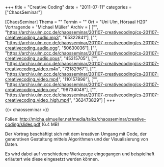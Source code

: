 +++
title = "Creative Coding"
date = "2011-07-11"
categories = ["ChaosSeminar"]

[ChaosSeminar]
Thema = ""
Termin = ""
Ort = "Uni Ulm, Hörsaal H20"
Vortragende = "Michael Müller"
Archiv = [
	["", "https://archiv.ulm.ccc.de/chaosseminar/201107-creativecoding/cs-201107-creativecoding_audio.mp3", "65322841"],
	["", "https://archiv.ulm.ccc.de/chaosseminar/201107-creativecoding/cs-201107-creativecoding_audio.ogg", "50630036"],
	["", "https://archiv.ulm.ccc.de/chaosseminar/201107-creativecoding/cs-201107-creativecoding_audio.opus", "45315705"],
	["", "https://archiv.ulm.ccc.de/chaosseminar/201107-creativecoding/cs-201107-creativecoding_video.m4v", "72182967"],
	["", "https://archiv.ulm.ccc.de/chaosseminar/201107-creativecoding/cs-201107-creativecoding_video.mp4", "110157896"],
	["", "https://archiv.ulm.ccc.de/chaosseminar/201107-creativecoding/cs-201107-creativecoding_video.ogv", "98734048"],
	["", "https://archiv.ulm.ccc.de/chaosseminar/201107-creativecoding/cs-201107-creativecoding_video_high.mp4", "362473829"]
	]
+++

{{< chaosseminar >}}

Folien: http://micha.elmueller.net/media/talks/chaosseminar/creative-coding/slides.pdf (6.4 MB)

Der Vortrag beschäftigt sich mit dem kreativen Umgang mit Code,
der generativen Gestaltung mittels Algorithmen und der Visualisierung von Daten.

Es wird dabei auf verschiedene Werkzeuge eingegangen und
beispielhaft erläutert wie diese eingesetzt werden können.
